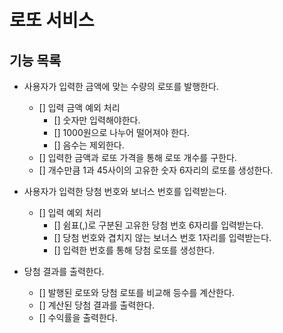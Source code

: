 # 로또 서비스

## 기능 목록

-   사용자가 입력한 금액에 맞는 수량의 로또를 발행한다.

    -   [] 입력 금액 예외 처리
        -   [] 숫자만 입력해야한다.
        -   [] 1000원으로 나누어 떨어져야 한다.
        -   [] 음수는 제외한다.
    -   [] 입력한 금액과 로또 가격을 통해 로또 개수를 구한다.
    -   [] 개수만큼 1과 45사이의 고유한 숫자 6자리의 로또를 생성한다.

-   사용자가 입력한 당첨 번호와 보너스 번호를 입력받는다.

    -   [] 입력 예외 처리
        -   [] 쉼표(,)로 구분된 고유한 당첨 번호 6자리를 입력받는다.
        -   [] 당첨 번호와 겹치지 않는 보너스 번호 1자리를 입력받는다.
        -   [] 입력한 번호를 통해 당첨 로또를 생성한다.

-   당첨 결과를 출력한다.
    -   [] 발행된 로또와 당첨 로또를 비교해 등수를 계산한다.
    -   [] 계산된 당첨 결과를 출력한다.
    -   [] 수익률을 출력한다.
